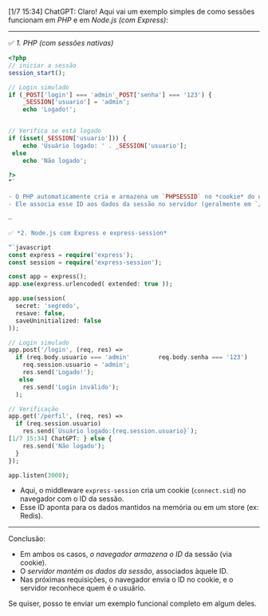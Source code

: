 [1/7 15:34] ChatGPT: Claro! Aqui vai um exemplo simples de como sessões funcionam em *PHP* e em *Node.js (com Express)*:

---

✅ *1. PHP (com sessões nativas)*

```php
<?php
// iniciar a sessão
session_start();

// Login simulado
if (_POST['login'] === 'admin'_POST['senha'] === '123') {
    _SESSION['usuario'] = 'admin';
    echo 'Logado!';


// Verifica se está logado
if (isset(_SESSION['usuario'])) {
    echo 'Usuário logado: ' . _SESSION['usuario'];
 else 
    echo 'Não logado';

?>
“`

- O PHP automaticamente cria e armazena um `PHPSESSID` no *cookie* do navegador.
- Ele associa esse ID aos dados da sessão no servidor (geralmente em `/tmp`).

—

✅ *2. Node.js com Express e express-session*

“`javascript
const express = require('express');
const session = require('express-session');

const app = express();
app.use(express.urlencoded( extended: true ));

app.use(session(
  secret: 'segredo',
  resave: false,
  saveUninitialized: false
));

// Login simulado
app.post('/login', (req, res) => 
  if (req.body.usuario === 'admin'        req.body.senha === '123') 
    req.session.usuario = 'admin';
    res.send('Logado!');
   else 
    res.send('Login inválido');
  );

// Verificação
app.get('/perfil', (req, res) => 
  if (req.session.usuario) 
    res.send(`Usuário logado:{req.session.usuario}`);
[1/7 15:34] ChatGPT: } else {
    res.send('Não logado');
  }
});

app.listen(3000);
```

- Aqui, o middleware `express-session` cria um cookie (`connect.sid`) no navegador com o ID da sessão.
- Esse ID aponta para os dados mantidos na memória ou em um store (ex: Redis).

---

Conclusão:
- Em ambos os casos, *o navegador armazena o ID* da sessão (via cookie).
- O *servidor mantém os dados da sessão*, associados àquele ID.
- Nas próximas requisições, o navegador envia o ID no cookie, e o servidor reconhece quem é o usuário.

Se quiser, posso te enviar um exemplo funcional completo em algum deles.
